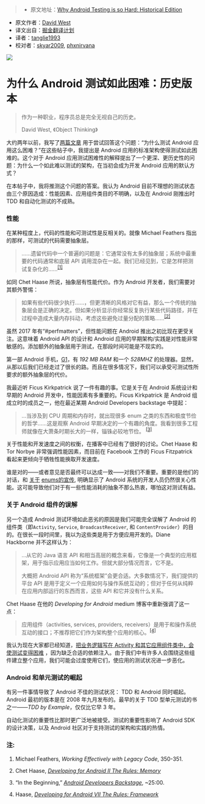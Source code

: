 > * 原文地址：[Why Android Testing is so Hard: Historical Edition](https://www.philosophicalhacker.com/post/why-android-testing-is-so-hard-historical-edition/)
* 原文作者：[David West](https://www.philosophicalhacker.com/)
* 译文出自：[掘金翻译计划](https://github.com/xitu/gold-miner)
* 译者：[tanglie1993](https://github.com/tanglie1993)
* 校对者：[skyar2009](https://github.com/skyar2009), [phxnirvana](https://github.com/phxnirvana)

![](https://www.philosophicalhacker.com/images/time.jpg)

# 为什么 Android 测试如此困难：历史版本 #
          
> 作为一种职业，程序员总是完全无视自己的历史。
> 
> David West, 《Object Thinking》

大约两年以前，我写了[两篇](https://www.philosophicalhacker.com/2015/04/17/why-android-unit-testing-is-so-hard-pt-1/)[文章](https://www.philosophicalhacker.com/2015/04/24/why-android-unit-testing-is-so-hard-pt-2/) 用于尝试回答这个问题：“为什么测试 Android 应用这么困难？”在这些帖子中，我提出是 Android 应用的标准架构使得测试如此困难的。这个对于 Android 应用测试困难性的解释提出了一个更深、更历史性的问题：为什么一个如此难以测试的架构，在当初会成为开发 Android 应用的默认方式？

在本帖子中，我将推测这个问题的答案。我认为 Android 目前不理想的测试状态由三个原因造成：性能因素、应用组件类目的不明确，以及在 Android 刚推出时 TDD 和自动化测试的不成熟。

### 性能 ###

在某种程度上，代码的性能和可测试性是反相关的。就像 Michael Feathers 指出的那样，可测试的代码需要抽象层。

> ……遗留代码中一个普遍的问题是：它通常没有太多的抽象层；系统中最重要的代码通常和底层 API 调用混杂在一起。我们已经见到，它是怎样把测试复杂化的……<sup>[\[1\]](#note1)</sup>

如同 Chet Haase 所说，抽象层有性能代价。作为 Android 开发者，我们需要对其额外警惕：

> 如果有些代码很少执行……，但更清晰的风格对它有益，那么一个传统的抽象层会是正确的决定。但如果分析显示你经常反复执行某些代码路径，并在过程中造成大量内存抖动，考虑这些避免过量分配的策略……<sup>[\[2\]](#note2)</sup>

虽然 2017 年有“#perfmatters”，但性能问题在 Android 推出之初比现在更受关注。这意味着 Android API 的设计和 Android 应用的早期架构/实践是对性能非常敏感的。添加额外的抽象层用于测试，在那段时间可能是不现实的。

第一部 Android 手机，[G1](https://www.google.com/shopping/product/1556749025834621307/specs?sourceid=chrome-psyapi2&amp;ion=1&amp;espv=2&amp;ie=UTF-8&amp;q=tmobile+g1+android&amp;oq=tmobile+g1+android&amp;aqs=chrome..69i57j0l5.2528j0j4&amp;sa=X&amp;ved=0ahUKEwjilvOU0YXSAhVG8CYKHTp2BrAQuC8IjgE)，有 *192 MB  RAM* 和一个 *528MHZ* 的处理器。显然，从那以后我们已经走过了很长的路。而且在很多情况下，我们可以承受可测试性所要求的额外抽象层的代价。

我最近听 Ficus Kirkpatrick 说了一件有趣的事。它是关于在 Android 系统设计和早期的 Android 开发中，性能因素有多重要的。Ficus Kirkpatrick 是 Android 组成立时的成员之一，他在最近某期 Android Developers backstage 中提起：

> …当涉及到 CPU 周期和内存时，就出现很多 enum 之类的东西和极度节俭的哲学……这是观察 Android 早期决定的一个有趣的角度。我看到很多工程师就像在大萧条时期长大的一样，锱铢必较地节俭。 <sup>[\[3\]](#note3)</sup>

关于性能和开发速度之间的权衡，在播客中已经有了很好的讨论。Chet Haase 和 Tor Norbye 非常强调性能因素，而目前在 Facebook 工作的 Ficus Fitzpatrick 看起来更倾向于牺牲性能换取开发速度。

谁是对的——或者意见是否最终可以达成一致——对我们不重要。重要的是他们的对话，和 [关于](https://plus.google.com/105051985738280261832/posts/YDykw2hstUu) [enums](https://twitter.com/jakewharton/status/551876948469620737?lang=en)[的宣传](https://www.youtube.com/watch?v=5MzayZXtSiQ), 明确显示了 Android 系统的开发人员仍然很关心性能。这可能导致他们对于有一些性能消耗的抽象不那么热衷，哪怕这对测试有益。

### 关于 Android 组件的误解 ###

另一个造成 Android 测试环境如此恶劣的原因是我们可能完全误解了 Android 的组件类（即`Activity`, `Service`, `BroadcastReceiver`, 和 `ContentProvider`）的目的。在很长一段时间里，我以为这些类是用于方便应用开发的。Diane Hackborne 并不这样认为：

> …从它的 Java 语言 API 和相当高层的概念来看，它像是一个典型的应用框架，用于指示应用应当如何工作。但就大部分情况而言，它不是。
> 
> 大概把 Android API 称为“系统框架”会更合适。大多数情况下，我们提供的平台 API 是用于定义一个应用如何与操作系统互动的；但对于任何从纯粹在应用内部运行的东西而言，这些 API 和它并没有什么关系。

Chet Haase 在他的 *Developing for Android* medium 博客中重新强调了这一点：

> 应用组件（activities, services, providers, receivers）是用于和操作系统互动的接口；不推荐把它们作为架构整个应用的核心。<sup>[\[4\]](#note4)</sup>

我认为现在大家都已经知道，[把业务逻辑写在 Activity 和其它应用组件类中，会使测试变得困难](/post/why-we-should-stop-putting-logic-in-activities/) ，因为缺乏合适的依赖注入。由于我们中有许多人会围绕这些组件建立整个应用，我们可能会过度使用它们，使应用的测试状况进一步恶化。

### Android 和单元测试的崛起 ###

有另一件事情导致了 Android 不佳的测试状况： TDD 和 Android 同时崛起。 Android 最初的版本是在 2008 年九月发布的。最早的关于 TDD 型单元测试的书之一——*TDD by Example*，仅仅比它早 3 年。

自动化测试的重要性比那时更广泛地被接受。测试的重要性影响了 Android SDK 的设计决策，以及 Android 社区对于支持测试的架构和实践的热情。


### 注: ###

1. <a name="note1"></a>
Michael Feathers, *Working Effectively with Legacy Code*, 350-351.

2. <a name="note2"></a>
Chet Haase, *[Developing for Android II The Rules: Memory](https://medium.com/google-developers/developing-for-android-ii-bb9a51f8c8b9#.p49q9k3uj)*

3. <a name="note3"></a>
“In the Beginning,” [*Android Developers Backstage*](http://androidbackstage.blogspot.com/2016/10/episode-56-in-beginning.html), ~25:00.

4. <a name="note4"></a>
Haase, *[Developing for Android VII The Rules: Framework](https://medium.com/google-developers/developing-for-android-vii-the-rules-framework-concerns-d0210e52eee3#.yegpenynu)*
